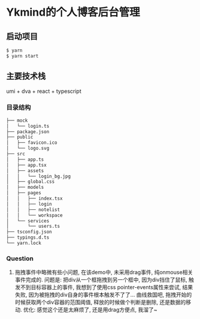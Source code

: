 # Ykmind的个人博客后台管理

## 启动项目

```bash
$ yarn
$ yarn start
```

## 主要技术栈

umi + dva + react + typescript

### 目录结构

```tex
├── mock
│   └── login.ts
├── package.json
├── public
│   ├── favicon.ico
│   └── logo.svg
├── src
│   ├── app.ts
│   ├── app.tsx
│   ├── assets
│   │   └── login_bg.jpg
│   ├── global.css
│   ├── models
│   ├── pages
│   │   ├── index.tsx
│   │   ├── login
│   │   ├── notelist
│   │   └── workspace
│   └── services
│       └── users.ts
├── tsconfig.json
├── typings.d.ts
└── yarn.lock
```

### Question
1. 拖拽事件中略微有些小问题, 在该demo中, 未采用drag事件, 纯onmouse相关事件完成的. 问题是: 把div从一个框拖拽到另一个框中, 因为div挡住了鼠标, 触发不到目标容器上的事件, 我想到了使用css pointer-events属性来尝试, 结果失败, 因为被拖拽的div自身的事件根本触发不了了... 曲线救国吧, 拖拽开始的时候获取两个div容器的范围阈值, 释放的时候做个判断是删除, 还是数据的移动.  优化: 感觉这个还是太麻烦了, 还是用drag方便点, 我溜了~